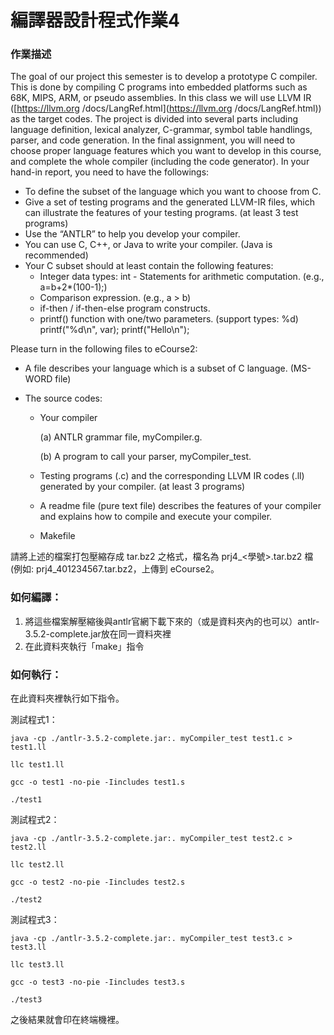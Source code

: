 # 編譯器設計程式作業4

### 作業描述

The goal of our project this semester is to develop a prototype C compiler. This is done by compiling C programs into embedded platforms such as 68K, MIPS, ARM, or pseudo assemblies. In this class we will use LLVM IR ([https://llvm.org /docs/LangRef.html](https://llvm.org /docs/LangRef.html)) as the target codes. The project is divided into several parts including language definition, lexical analyzer, C-grammar, symbol table handlings, parser, and code generation. In the final assignment, you will need to choose proper language features which you want to develop in this course, and complete the whole compiler (including the code generator). In your hand-in report, you need to have the followings: 
- To define the subset of the language which you want to choose from C. 
- Give a set of testing programs and the generated LLVM-IR files, which can illustrate the features of your testing programs. (at least 3 test programs) 
- Use the “ANTLR” to help you develop your compiler. 
- You can use C, C++, or Java to write your compiler. (Java is recommended) 
- Your C subset should at least contain the following features: 
  - Integer data types: int - Statements for arithmetic computation. (e.g., a=b+2*(100-1);) 
  - Comparison expression. (e.g., a > b) 
  - if-then / if-then-else program constructs.
  - printf() function with one/two parameters. (support types: %d) printf("%d\n", var); printf("Hello\n"); 

Please turn in the following files to eCourse2: 

-  A file describes your language which is a subset of C language. (MS-WORD file) 

- The source codes: 

  - Your compiler 

    (a) ANTLR grammar file, myCompiler.g. 

    (b) A program to call your parser, myCompiler_test. 

  - Testing programs (.c) and the corresponding LLVM IR codes (.ll) generated by your compiler. (at least 3 programs) 
  - A readme file (pure text file) describes the features of your compiler and explains how to compile and execute your compiler. 
  - Makefile

請將上述的檔案打包壓縮存成 tar.bz2 之格式，檔名為 prj4_<學號>.tar.bz2 檔 (例如: prj4_401234567.tar.bz2，上傳到 eCourse2。

### 如何編譯：

1. 將這些檔案解壓縮後與antlr官網下載下來的（或是資料夾內的也可以）antlr-3.5.2-complete.jar放在同一資料夾裡
2. 在此資料夾執行「make」指令

### 如何執行：

在此資料夾裡執行如下指令。

測試程式1：



	java -cp ./antlr-3.5.2-complete.jar:. myCompiler_test test1.c > test1.ll
	
	llc test1.ll
	
	gcc -o test1 -no-pie -Iincludes test1.s
	
	./test1

測試程式2：



	java -cp ./antlr-3.5.2-complete.jar:. myCompiler_test test2.c > test2.ll
		
	llc test2.ll
	
	gcc -o test2 -no-pie -Iincludes test2.s
	
	./test2

測試程式3：



	java -cp ./antlr-3.5.2-complete.jar:. myCompiler_test test3.c > test3.ll
	
	llc test3.ll
	
	gcc -o test3 -no-pie -Iincludes test3.s
	
	./test3

之後結果就會印在終端機裡。
